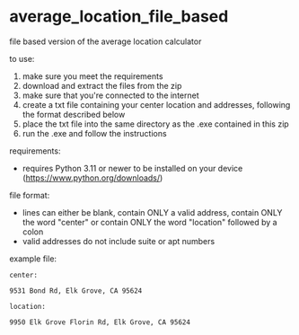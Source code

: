 # average_location_file_based
file based version of the average location calculator

to use: 
1. make sure you meet the requirements
2. download and extract the files from the zip
3. make sure that you're connected to the internet
4. create a txt file containing your center location and addresses, following the format described below
5. place the txt file into the same directory as the .exe contained in this zip
6. run the .exe and follow the instructions


requirements:
- requires Python 3.11 or newer to be installed on your device (https://www.python.org/downloads/)

file format:
- lines can either be blank, contain ONLY a valid address, contain ONLY the word "center" or contain ONLY the word "location" followed by a colon
- valid addresses do not include suite or apt numbers

example file:
```
center:

9531 Bond Rd, Elk Grove, CA 95624

location:

9950 Elk Grove Florin Rd, Elk Grove, CA 95624
```
